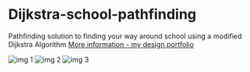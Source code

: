 # Dijkstra-school-pathfinding

Pathfinding solution to finding your way around school using a modified Dijkstra Algorithm
[More information - my design portfolio](https://docs.google.com/presentation/d/1_pKWqn96okEkHfcy8EPZVZmLWTz7i6EIZMyKazftWC4/edit#slide=id.p)

![img 1](https://user-images.githubusercontent.com/20654098/128593044-2e4d658e-1e2f-4a06-a383-8d6dac57fde3.PNG)
![img 2](https://user-images.githubusercontent.com/20654098/128593045-13508eba-43bd-4cf9-a6a2-4c503ad31c94.PNG)
![img 3](https://user-images.githubusercontent.com/20654098/128593046-e9294242-5678-4790-ba35-98218c93515e.PNG)


